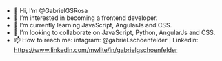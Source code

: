 - 👋 Hi, I’m @GabrielGSRosa
- 👀 I’m interested in becoming a frontend developer.
- 🌱 I’m currently learning JavaScript, AngularJs and CSS.
- 💞️ I’m looking to collaborate on JavaScript, Python, AngularJs and CSS.
- 📫 How to reach me: intagram: @gabriel.schoenfelder | Linkedin: https://www.linkedin.com/mwlite/in/gabrielgschoenfelder
